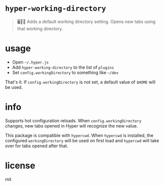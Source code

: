 # `hyper-working-directory`

> 🖥👷📂 Adds a default working directory setting. Opens new tabs using that working directory.

# usage

- Open `~/.hyper.js`
- Add `hyper-working-directory` to the list of `plugins`
- Set `config.workingDirectory` to something like `~/dev`

That's it. If `config.workingDirectory` is not set, a default value of `$HOME` will be used.

# info

Supports hot configuration reloads. When `config.workingDirectory` changes, new tabs opened in Hyper will recognize the new value.

This package is compatible with `hypercwd`. When `hypercwd` is installed, the configured `workingDirectory` will be used on first load and `hypercwd` will take over for tabs opened after that.

# license

mit
